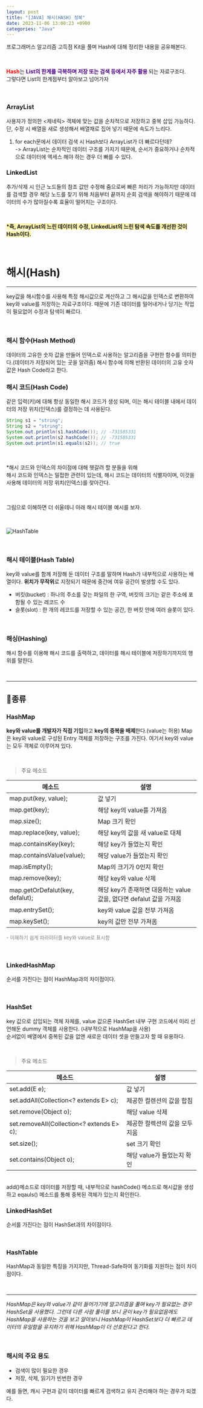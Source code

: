 ```yaml
---
layout: post
title: "[JAVA] 해시(HASH) 정복"
date: 2023-11-06 13:00:23 +0900
categories: "Java"
---
```


프로그래머스 알고리즘 고득점 Kit을 풀며 Hash에 대해 정리한 내용을 공유해본다.

<br>

<span style="color:red"><strong>Hash</strong></span>는 <span style="color:indigo"><strong>List의 한계를 극복하며 저장 또는 검색 등에서 자주 활용 </strong></span>되는 자료구조다.   
그렇다면 List의 한계점부터 알아보고 넘어가자

<br>

### ArrayList  
사용자가 정의한 <제네릭> 객체에 맞는 값을 순차적으로 저장하고 중복 삽입 가능하다. 단, 수정 시 배열을 새로 생성해서 배열채로 집어 넣기 때문에 속도가 느리다.

1. for each문에서 데이터 검색 시 Hash보다 ArrayList가 더 빠르다던데?  
-> ArrayList는 순차적인 데이터 구조를 가지기 때문에, 순서가 중요하거나 순차적으로 데이터에 엑세스 해야 하는 경우 더 빠를 수 있다.   

### LinkedList  
추가/삭제 시 인근 노드들의 참조 값만 수정해 줌으로써 빠른 처리가 가능하지만 데이터를 검색할 경우 해당 노드를 찾기 위해 처음부터 끝까지 순회 검색을 해야하기 때문에 데이터의 수가 많아질수록 효율이 떨어지는 구조이다.   

<br> 

<span style="background-color:#fff5b1"><strong> *즉, ArrayList의 느린 데이터의 수정, LinkedList의 느린 탐색 속도를 개선한 것이 Hash이다. </strong></span>


<br>

# 해시(Hash)
---
key값을 해시함수를 사용해 특정 해시값으로 계산하고 그 해시값을 인덱스로 변환하여 key와 value를 저장하는 자료구조이다. 
때문에 기존 데이터를 밀어내거나 당기는 작업이 필요없어 수정과 탐색이 빠르다. 

<br>

### 해시 함수(Hash Method)
데이터의 고유한 숫자 값을 만들어 인덱스로 사용하는 알고리즘을 구현한 함수를 의미한다.(데이터가 저장되어 있는 곳을 알려줌) 해시 함수에 의해 반환된 데이터의 고유 숫자 값은 Hash Code라고 한다. 

### 해시 코드(Hash Code)
같은 입력(키)에 대해 항상 동일한 해시 코드가 생성 되며, 이는 해시 테이블 내에서 데이터의 저장 위치(인덱스)를 결정하는 데 사용된다.

```java
String s1 = "string";
String s2 = "string";
System.out.println(s1.hashCode()); // -731585331
System.out.println(s2.hashCode()); // -731585331
System.out.println(s1.equals(s2)); // true
```

<br>

*해시 코드와 인덱스의 차이점에 대해 헷갈려 할 분들을 위해   
해시 코드와 인덱스는 밀접한 관련이 있는데, 해시 코드는 데이터의 식별자이며, 이것을 사용해 데이터의 저장 위치(인덱스)를 찾아간다. 

<br>

그림으로 이해하면 더 쉬울테니 아래 해시 테이블 예시를 보자. 

<br>

![HashTable](https://github.com/hyejinyoon20010716/hyejinyoon20010716.github.io/assets/119990564/b92ecb82-a2bf-4340-ba2f-2f2ce8206202)

<br>

### 해시 테이블(Hash Table)
key와 value를 함께 저장해 둔 데이터 구조를 말하며 Hash가 내부적으로 사용하는 배열이다. **위치가 무작위**로 지정되기 때문에 중간에 여유 공간이 발생할 수도 있다.   
- 버킷(bucket) : 하나의 주소를 갖는 파일의 한 구역, 버킷의 크기는 같은 주소에 포함될 수 있는 레코드 수
- 슬롯(slot) : 한 개의 레코드를 저장할 수 있는 공간, 한 버킷 안에 여러 슬롯이 있다.

<br>

### 해싱(Hashing)
해시 함수를 이용해 해시 코드를 출력하고, 데이터를 해시 테이블에 저장하기까지의 행위를 말한다.

<br>

---
## 🔎종류

### HashMap  
**key와 value를 개발자가 직접 기입**하고 **key의 중복을 배제**한다.(value는 허용)
Map은 key와 value로 구성된 Entry 객체를 저장하는 구조를 가진다. 여기서 key와 value는 모두 객체로 이루어져 있다.  

<br>

> 주요 메소드


|      메소드      |      설명    |
| ---------------- | ------------ |
| map.put(key, value); | 값 넣기 |
| map.get(key); | 해당 key의 value를 가져옴 |
| map.size(); | Map 크기 확인 |
| map.replace(key, value); | 해당 key의 값을 새 value로 대체 |
| map.containsKey(key); | 해당 key가 들었는지 확인 |
| map.containsValue(value); | 해당 value가 들었는지 확인 |
| map.isEmpty(); | Map의 크기가 0인지 확인 |
| map.remove(key); | 해당 key와 value 삭제 |
| map.getOrDefalut(key, defalut); | 해당 key가 존재하면 대응하는 value 값을, 없다면 defalut 값을 가져옴 |
| map.entrySet(); | key와 value 값을 전부 가져옴 |
| map.keySet(); | key의 값만 전부 가져옴 |

<span style="font-size : 13px; color : gray">- 이해하기 쉽게 파라미터를 key와 value로 표시함</span>

<br>

### LinkedHashMap
순서를 가진다는 점이 HashMap과의 차이점이다. 

<br>

### HashSet  
key 값으로 삽입되는 객체 자체를, value 값으론 HashSet 내부 구현 코드에서 미리 선언해둔 dummy 객체를 사용한다. (내부적으로 HashMap을 사용)    
순서없이 배열에서 중복된 값을 없앤 새로운 데이터 셋을 만들고자 할 때 유용하다.  

<br>

> 주요 메소드


|      메소드      |      설명    |
| ---------------- | ------------ |
| set.add(E e); | 값 넣기 |
| set.addAll(Collection<? extends E> c); | 제공한 컬렌션의 값을 합침 |
| set.remove(Object o); | 해당 value 삭제 |
| set.removeAll(Collection<? extends E> c); | 제공한 컬렉션의 값을 모두 지움 |
| set.size(); | set 크기 확인 |
| set.contains(Object o); | 해당 value가 들었는지 확인 |

<br>
add()메소드로 데이터를 저장할 때, 내부적으로 hashCode() 메소드로 해시값을 생성하고 eqauls() 메소드를 통해 중복된 객체가 있는지 확인한다.

<br>

### LinkedHashSet
순서를 가진다는 점이 HashSet과의 차이점이다.

<br>

### HashTable 
HashMap과 동일한 특징을 가지지만, Thread-Safe하여 동기화를 지원하는 점이 차이점이다. 

<br>

---
*HashMap은 key와 value가 같이 들어가기에 알고리즘을 풀며 key가 필요없는 경우 HashSet을 사용했다. 그런데 다른 사람 풀이를 보니 굳이 key가 필요없음에도 HashMap을 사용하는 것을 보고 알아보니 HashMap이 HashSet보다 더 빠르고 데이터의 유일함을 유지하기 위해 HashMap이 더 선호된다고 한다.*

<br>

### 해시의 주요 용도
- 검색이 많이 필요한 경우
- 저장, 삭제, 읽기가 빈번한 경우  

예를 들면, 캐시 구현과 같이 데이터를 빠르게 검색하고 유지 관리해야 하는 경우가 되겠다.